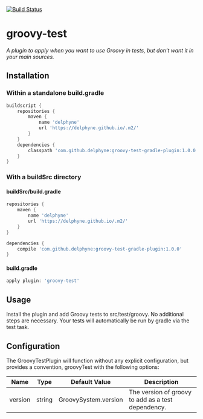 [![Build Status](https://travis-ci.org/delphyne/gradle-groovy-test.svg?branch=master)](https://travis-ci.org/delphyne/gradle-groovy-test)

# groovy-test
_A plugin to apply when you want to use Groovy in tests, but don't want it in your main sources._

## Installation

### Within a standalone build.gradle
```groovy
buildscript {
	repositories {
		maven {
			name 'delphyne'
			url 'https://delphyne.github.io/.m2/'
		}
	}
	dependencies {
		classpath 'com.github.delphyne:groovy-test-gradle-plugin:1.0.0'
	}
}
```

### With a buildSrc directory
#### buildSrc/build.gradle
```groovy
repositories {
	maven {
		name 'delphyne'
		url 'https://delphyne.github.io/.m2/'
	}
}

dependencies {
	compile 'com.github.delphyne:groovy-test-gradle-plugin:1.0.0'
}
```

#### build.gradle
```groovy
apply plugin: 'groovy-test'
```

## Usage
Install the plugin and add Groovy tests to src/test/groovy.  No additional steps are necessary.  Your tests will automatically be run by gradle via the test task.

## Configuration

The GroovyTestPlugin will function without any explicit configuration, but provides a convention, groovyTest with the following options:

Name    | Type   | Default Value        | Description
--------|--------|----------------------|---------------------------------------------------
version | string | GroovySystem.version | The version of groovy to add as a test dependency. 
